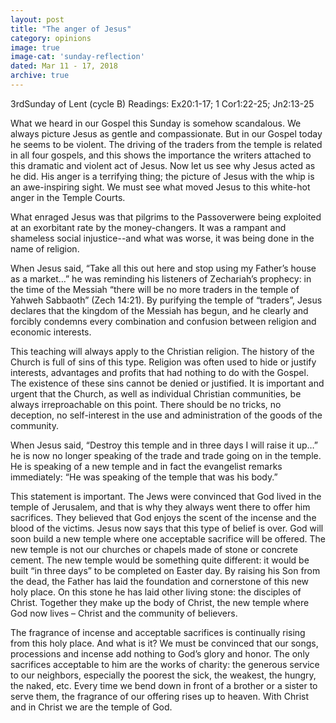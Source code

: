 ```yaml
---
layout: post
title: "The anger of Jesus"
category: opinions
image: true
image-cat: 'sunday-reflection'
dated: Mar 11 - 17, 2018
archive: true
---
```


3rdSunday of Lent (cycle B)
Readings:	Ex20:1-17; 1 Cor1:22-25; Jn2:13-25

What we heard in our Gospel this Sunday is somehow scandalous.  We always picture Jesus as gentle and compassionate.  But in our Gospel today he seems to be violent.  The driving of the traders from the temple is related in all four gospels, and this shows the importance the writers attached to this dramatic and violent act of Jesus.  Now let us see why Jesus acted as he did. His anger is a terrifying thing; the picture of Jesus with the whip is an awe-inspiring sight. We must see what moved Jesus to this white-hot anger in the Temple Courts.

What enraged Jesus was that pilgrims to the Passoverwere being exploited at an exorbitant rate by the money-changers. It was a rampant and shameless social injustice--and what was worse, it was being done in the name of religion.

When Jesus said, “Take all this out here and stop using my Father’s house as a market…” he was reminding his listeners of Zechariah’s prophecy: in the time of the Messiah “there will be no more traders in the temple of Yahweh Sabbaoth” (Zech 14:21).  By purifying the temple of “traders”, Jesus declares that the kingdom of the Messiah has begun, and he clearly and forcibly condemns every combination and confusion between religion and economic interests.

This teaching will always apply to the Christian religion.  The history of the Church is full of sins of this type.  Religion was often used to hide or justify interests, advantages and profits that had nothing to do with the Gospel.  The existence of these sins cannot be denied or justified.  It is important and urgent that the Church, as well as individual Christian communities, be always irreproachable on this point.  There should be no tricks, no deception, no self-interest in the use and administration of the goods of the community.

When Jesus said, “Destroy this temple and in three days I will raise it up…” he is now no longer speaking of the trade and trade going on in the temple.  He is speaking of a new temple and in fact the evangelist remarks immediately: “He was speaking of the temple that was his body.”

This statement is important.  The Jews were convinced that God lived in the temple of Jerusalem, and that is why they always went there to offer him sacrifices.  They believed that God enjoys the scent of the incense and the blood of the victims.  Jesus now says that this type of belief is over.  God will soon build a new temple where one acceptable sacrifice will be offered.  The new temple is not our churches or chapels made of stone or concrete cement.  The new temple would be something quite different: it would be built “in three days” to be completed on Easter day.  By raising his Son from the dead, the Father has laid the foundation and cornerstone of this new holy place.  On this stone he has laid other living stone: the disciples of Christ.  Together they make up the body of Christ, the new temple where God now lives – Christ and the community of believers.

The fragrance of incense and acceptable sacrifices is continually rising from this holy place.  And what is it?  We must be convinced that our songs, processions and incense add nothing to God’s glory and honor.  The only sacrifices acceptable to him are the works of charity: the generous service to our neighbors, especially the poorest the sick, the weakest, the hungry, the naked, etc.  Every time we bend down in front of a brother or a sister to serve them, the fragrance of our offering rises up to heaven.  With Christ and in Christ we are the temple of God.